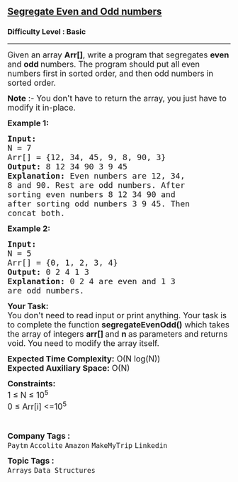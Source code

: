 <h2><a href="https://practice.geeksforgeeks.org/problems/segregate-even-and-odd-numbers4629/1?page=8&difficulty[]=-1&sortBy=submissions">Segregate Even and Odd numbers</a></h2><h3>Difficulty Level : Basic</h3><hr><div class="problems_problem_content__Xm_eO"><p><span style="font-size:18px">Given an array <strong>Arr[]</strong>, write a program that segregates <strong>even </strong>and <strong>odd </strong>numbers. The program should put all even numbers first in sorted order, and then odd numbers in sorted order.</span></p>

<p><span style="font-size:18px"><strong>Note</strong> :- You don't have to return the array, you just have to modify it in-place.</span></p>

<p><span style="font-size:18px"><strong>Example 1:</strong></span></p>

<pre><span style="font-size:18px"><strong>Input: 
</strong>N = 7
Arr[] = {12, 34, 45, 9, 8, 90, 3}
<strong>Output:</strong> 8 12 34 90 3 9 45
<strong>Explanation:</strong> Even numbers are 12, 34,
8 and 90. Rest are odd numbers. After
sorting even numbers 8 12 34 90 and 
after sorting odd numbers 3 9 45. Then
concat both.
</span></pre>

<p><span style="font-size:18px"><strong>Example 2:</strong></span></p>

<pre><span style="font-size:18px"><strong>Input:</strong> 
N = 5
Arr[] = {0, 1, 2, 3, 4}
<strong>Output:</strong> 0 2 4 1 3
<strong>Explanation:</strong> 0 2 4 are even and 1 3
are odd numbers.</span></pre>

<p><span style="font-size:18px"><strong>Your Task:&nbsp;&nbsp;</strong><br>
You don't need to read input or print anything. Your task is to complete the function&nbsp;<strong>segregateEvenOdd</strong><strong>()</strong>&nbsp;which takes the array of integers&nbsp;<strong>arr[]</strong><strong>&nbsp;</strong>and <strong>n&nbsp;</strong>as parameters and returns void. You need to modify the array itself.</span></p>

<p><span style="font-size:18px"><strong>Expected Time Complexity:</strong>&nbsp;O(N log(N))<br>
<strong>Expected Auxiliary Space:</strong>&nbsp;O(N)</span></p>

<p><span style="font-size:18px"><strong>Constraints:</strong><br>
1 ≤ N ≤ 10<sup>5</sup><br>
0 ≤ Arr[i] &lt;=10<sup>5</sup></span></p>

<p>&nbsp;</p>
</div><p><span style=font-size:18px><strong>Company Tags : </strong><br><code>Paytm</code>&nbsp;<code>Accolite</code>&nbsp;<code>Amazon</code>&nbsp;<code>MakeMyTrip</code>&nbsp;<code>Linkedin</code>&nbsp;<br><p><span style=font-size:18px><strong>Topic Tags : </strong><br><code>Arrays</code>&nbsp;<code>Data Structures</code>&nbsp;
